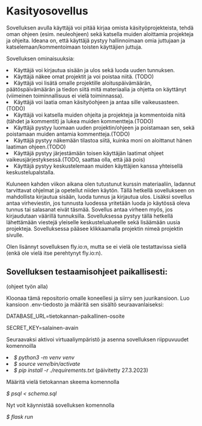 <h1>Kasityosovellus</h1>

Sovelluksen avulla käyttäjä voi pitää kirjaa omista käsityöprojekteista, tehdä oman ohjeen (esim. neuleohjeen) sekä katsella muiden aloittamia projekteja ja ohjeita. 
Ideana on, että käyttäjä pystyy hallinnoimaan omia juttujaan ja katselemaan/kommentoimaan toisten käyttäjien juttuja.
<p>
Sovelluksen ominaisuuksia:
<p>
<li>Käyttäjä voi kirjautua sisään ja ulos sekä luoda uuden tunnuksen. 

<li>Käyttäjä näkee omat projektit ja voi poistaa niitä. (TODO) 

<li>Käyttäjä voi lisätä omalle projektille aloituspäivämäärän, päätöspäivämäärän ja tiedon siitä mitä materiaalia ja ohjetta on käyttänyt (viimeinen toiminnallisuus ei vielä toiminnassa). 

<li>Käyttäjä voi laatia oman käsityöohjeen ja antaa sille vaikeusasteen.(TODO)

<li>Käyttäjä voi katsella muiden ohjeita ja projekteja ja kommentoida niitä (tähdet ja kommentit) ja lukea muiden kommentteja.(TODO) 

<li>Käyttäjä pystyy luomaan uuden projektin/ohjeen ja poistamaan sen, sekä poistamaan muiden antamia kommentteja.(TODO) 

<li>Käyttäjä pystyy näkemään tilastoa siitä, kuinka moni on aloittanut hänen laatiman ohjeen.(TODO) 

<li>Käyttäjä pystyy järjestämään toisen käyttäjän laatimat ohjeet vaikeusjärjestyksessä.(TODO, saattaa olla, että jää pois)

<li> Käyttäjä pystyy keskustelemaan muiden käyttäjien kanssa yhteisellä keskustelupalstalla.
<p>
Kuluneen kahden viikon aikana olen tutustunut kurssin materiaaliin, ladannut tarvittavat ohjelmat ja opetellut niiden käytön. 
Tällä hetkellä sovellukseen on mahdollista kirjautua sisään, luoda tunnus ja kirjautua ulos.
Lisäksi sovellus antaa virheviestin, jos tunnusta luodessa yritetään luoda jo käytössä oleva tunnus tai salasanat eivät täsmää.
Sovellus antaa virheen myös, jos kirjaudutaan väärillä tunnuksilla.
Sovelluksessa pystyy tällä hetkellä lähettämään viestejä yleiselle keskustelualueelle sekä lisäämään uusia projekteja.
Sovelluksessa pääsee klikkaamalla projektin nimeä projektin sivulle.
<p>
Olen lisännyt sovelluksen fly.io:n, mutta se ei vielä ole testattavissa siellä (enkä ole vielä itse perehtynyt fly.io:n).
<p>
<h2>Sovelluksen testaamisohjeet paikallisesti:</h2> (ohjeet työn alla)
<p>
Kloonaa tämä repositorio omalle koneellesi ja siirry sen juurikansioon. Luo kansioon .env-tiedosto ja määritä sen sisältö seuraavanlaiseksi:
<p>
DATABASE_URL=tietokannan-paikallinen-osoite
<p>
SECRET_KEY=salainen-avain
<p>
Seuraavaksi aktivoi virtuaaliympäristö ja asenna sovelluksen riippuvuudet komennoilla
<li><i>$ python3 -m venv venv</i>
<li><i>$ source venv/bin/activate</i>
<li><i>$ pip install -r ./requirements.txt</i> (päivitetty 27.3.2023)
<p>
Määritä vielä tietokannan skeema komennolla
<p>
<i>$ psql < schema.sql</i>
<p>
Nyt voit käynnistää sovelluksen komennolla
<p>
<i>$ flask run<i/>
